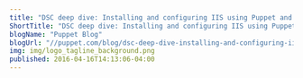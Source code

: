 ```yaml
---
title: "DSC deep dive: Installing and configuring IIS using Puppet and PowerShell DSC"
ShortTitle: "DSC deep dive: Installing and configuring IIS using Puppet and PowerShell DSC"
blogName: "Puppet Blog"
blogUrl: "//puppet.com/blog/dsc-deep-dive-installing-and-configuring-iis-using-puppet-and-powershell-dsc"
img: img/logo_tagline_background.png
published: 2016-04-16T14:13:06-04:00
---
```

